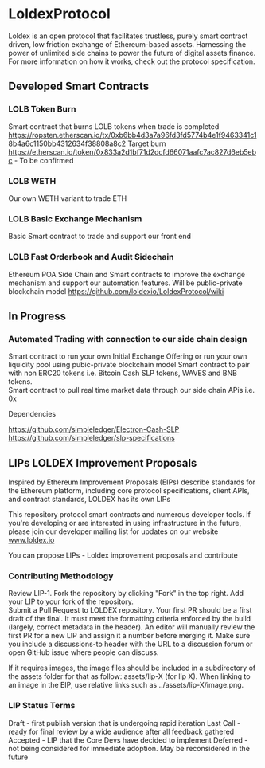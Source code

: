 # LoldexProtocol

Loldex is an open protocol that facilitates trustless, purely smart contract driven, low friction exchange of Ethereum-based assets. 
Harnessing the power of unlimited side chains to power the future of digital assets finance. For more information on how it works, check out the protocol specification.

## Developed Smart Contracts 

### LOLB Token Burn  
Smart contract that burns LOLB tokens when trade is completed
https://ropsten.etherscan.io/tx/0xb6bb4d3a7a96fd3fd5774b4e1f9463341c18b4a6c1150bb4312634f38808a8c2
Target burn https://etherscan.io/token/0x833a2d1bf71d2dcfd66071aafc7ac827d6eb5ebc - To be confirmed 
### LOLB WETH 
Our own WETH variant to trade ETH
### LOLB Basic Exchange Mechanism
Basic Smart contract to trade and support our front end 
### LOLB Fast Orderbook and Audit Sidechain
Ethereum POA Side Chain and Smart contracts to improve the exchange mechanism and support our automation features. Will be public-private blockchain model 
https://github.com/loldexio/LoldexProtocol/wiki

## In Progress

### Automated Trading with connection to our side chain design 
Smart contract to run your own Initial Exchange Offering or run your own liquidity pool using pubic-private blockchain model 
Smart contract to pair with non ERC20 tokens i.e. Bitcoin Cash SLP tokens, WAVES and BNB tokens.  
Smart contract to pull real time market data through our side chain APis i.e. 0x

Dependencies

https://github.com/simpleledger/Electron-Cash-SLP
https://github.com/simpleledger/slp-specifications

## LIPs LOLDEX Improvement Proposals

Inspired by Ethereum Improvement Proposals (EIPs) describe standards for the Ethereum platform, including core protocol specifications, client APIs, and contract standards, LOLDEX has its own LIPs 
 
This repository protocol smart contracts and numerous developer tools. If you're developing or are interested in using infrastructure in the future, please join our developer mailing list for updates on our website www.loldex.io

You can propose LIPs - Loldex improvement proposals and contribute 

### Contributing Methodology

Review LIP-1.
Fork the repository by clicking "Fork" in the top right.
Add your LIP to your fork of the repository.  
Submit a Pull Request to LOLDEX repository.
Your first PR should be a first draft of the final. It must meet the formatting criteria enforced by the build (largely, correct metadata in the header). An editor will manually review the first PR for a new LIP and assign it a number before merging it. Make sure you include a discussions-to header with the URL to a discussion forum or open GitHub issue where people can discuss.

If it requires images, the image files should be included in a subdirectory of the assets folder for that as follow: assets/lip-X (for lip X). When linking to an image in the EIP, use relative links such as ../assets/lip-X/image.png.


### LIP Status Terms

Draft - first publish version that is undergoing rapid iteration 
Last Call - ready for final review by a wide audience after all feedback gathered  
Accepted - LIP that the Core Devs have decided to implement 
Deferred - not being considered for immediate adoption. May be reconsidered in the future 
 
